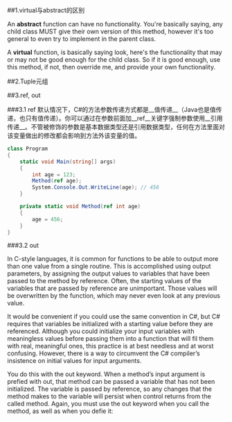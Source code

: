 ##1.virtual与abstract的区别

An **abstract** function can have no functionality. You're basically saying, any child class MUST give their own version of this method, however it's too general to even try to implement in the parent class.

A **virtual** function, is basically saying look, here's the functionality that may or may not be good enough for the child class. So if it is good enough, use this method, if not, then override me, and provide your own functionality.

##2.Tuple元组

##3.ref, out

###3.1 ref
默认情况下，C#的方法参数传递方式都是__值传递__（Java也是值传递，也只有值传递）。你可以通过在参数前面加__ref__关键字强制参数使用__引用传递__。不管被修饰的参数是基本数据类型还是引用数据类型，任何在方法里面对该变量做出的修改都会影响到方法外该变量的值。

```c#
class Program
{
    static void Main(string[] args)
    {
        int age = 123;
        Method(ref age);
        System.Console.Out.WriteLine(age); // 456
    }

    private static void Method(ref int age)
    {
        age = 456;
    }
}
```

###3.2 out


In C-style languages, it is common for functions to be able to output more than one value from a single
routine. This is accomplished using output parameters, by assigning the output values to variables that
have been passed to the method by reference. Often, the starting values of the variables that are passed by
reference are unimportant. Those values will be overwritten by the function, which may never even look at
any previous value.

It would be convenient if you could use the same convention in C#, but C# requires that variables be
initialized with a starting value before they are referenced. Although you could initialize your input
variables with meaningless values before passing them into a function that will fil them with real,
meaningful ones, this practice is at best needless and at worst confusing. However, there is a way to
circumvent the C# compiler’s insistence on initial values for input arguments.

You do this with the out keyword. When a method’s input argument is prefied with out, that method can
be passed a variable that has not been initialized. The variable is passed by reference, so any changes that
the method makes to the variable will persist when control returns from the called method. Again, you must
use the out keyword when you call the method, as well as when you defie it:
